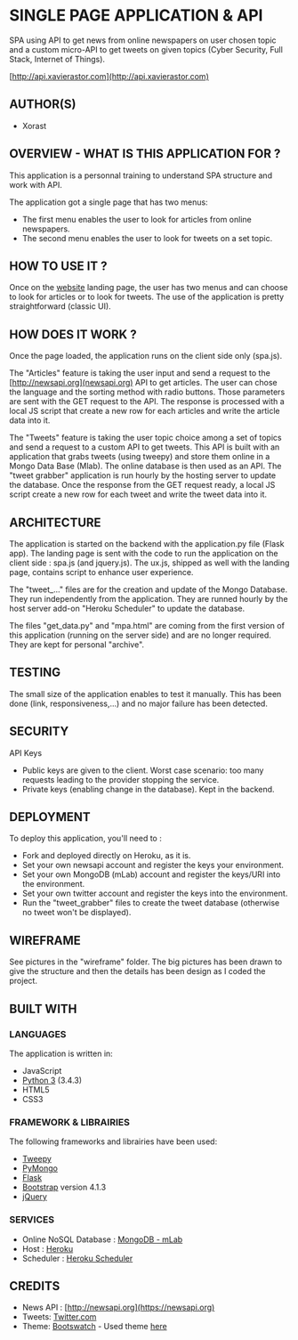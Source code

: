 # SINGLE PAGE APPLICATION & API

SPA using API to get news from online newspapers on user chosen topic and a custom micro-API to get tweets on given topics (Cyber Security, Full Stack, Internet of Things).

[http://api.xavierastor.com](http://api.xavierastor.com)

## AUTHOR(S)

* Xorast

## OVERVIEW - WHAT IS THIS APPLICATION FOR ?

This application is a personnal training to understand SPA structure and work with API. 

The application got a single page that has two menus:
* The first menu enables the user to look for articles from online newspapers.
* The second menu enables the user to look for tweets on a set topic.

## HOW TO USE IT ?

Once on the [website](http://api.xavierastor.com) landing page, the user has two menus and can choose to look for articles or to look for tweets.
The use of the application is pretty straightforward (classic UI).

## HOW DOES IT WORK ?

Once the page loaded, the application runs on the client side only (spa.js).

The "Articles" feature is taking the user input and send a request to the [http://newsapi.org](newsapi.org) API to get articles.
The user can chose the language and the sorting method with radio buttons. Those parameters are sent with the GET request to the API.
The response is processed with a local JS script that create a new row for each articles and write the article data into it.

The "Tweets" feature is taking the user topic choice among a set of topics and send a request to a custom API to get tweets.
This API is built with an application that grabs tweets (using tweepy) and store them online in a Mongo Data Base (Mlab).
The online database is then used as an API. The "tweet grabber" application is run hourly by the hosting server to update the database.
Once the response from the GET request ready, a local JS script  create a new row for each tweet and write the tweet data into it.

## ARCHITECTURE

The application is started on the backend with the application.py file (Flask app).
The landing page is sent with the code to run the application on the client side : spa.js (and jquery.js).
The ux.js, shipped as well with the landing page, contains script to enhance user experience.

The "tweet_..." files are for the creation and update of the Mongo Database. They run independently from the application.
They are runned hourly by the host server add-on "Heroku Scheduler" to update the database.

The files "get_data.py" and "mpa.html" are coming from the first version of this application (running on the server side) and are no longer required. They are kept for personal "archive".

## TESTING

The small size of the application enables to test it manually.
This has been done (link, responsiveness,...) and no major failure has been detected.

## SECURITY

API Keys
* Public keys are given to the client. Worst case scenario: too many requests leading to the provider stopping the service.
* Private keys (enabling change in the database). Kept in the backend.

## DEPLOYMENT

To deploy this application, you'll need to :

* Fork and deployed directly on Heroku, as it is.
* Set your own newsapi account and register the keys your environment.
* Set your own MongoDB (mLab) account and register the keys/URI into the environment.
* Set your own twitter account and register the keys into the environment.
* Run the "tweet_grabber" files to create the tweet database (otherwise no tweet won't be displayed).

## WIREFRAME

See pictures in the "wireframe" folder.
The big pictures has been drawn to give the structure and then the details has been design as I coded the project.

## BUILT WITH
### LANGUAGES

The application is written in:
* JavaScript
* [Python 3](https://www.python.org/) (3.4.3)
* HTML5 
* CSS3

### FRAMEWORK & LIBRAIRIES

The following frameworks and librairies have been used:
* [Tweepy](http://www.tweepy.org/)
* [PyMongo](https://api.mongodb.com/python/current/)
* [Flask](http://flask.pocoo.org/)
* [Bootstrap](http://getbootstrap.com/) version 4.1.3
* [jQuery](https://jquery.com/)

### SERVICES
* Online NoSQL Database : [MongoDB - mLab](https://mlab.com/)
* Host : [Heroku](https://heroku.com)
* Scheduler : [Heroku Scheduler](https://devcenter.heroku.com/articles/scheduler)

## CREDITS
* News API : [http://newsapi.org](https://newsapi.org)
* Tweets: [Twitter.com](https://twitter.com)
* Theme: [Bootswatch](https://bootswatch.com/) - Used theme [here](https://bootswatch.com/lux/)